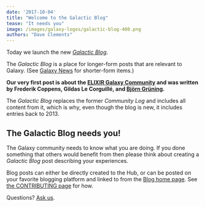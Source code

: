 ```yaml
---
date: '2017-10-04'
title: "Welcome to the Galactic Blog"
tease: "It needs you"
image: /images/galaxy-logos/galactic-blog-400.png
authors: "Dave Clements"
---
```


Today we launch the new *[Galactic Blog](/news/)*.

The *Galactic Blog* is a place for longer-form posts that are relevant to Galaxy. (See [Galaxy News](/news/) for shorter-form items.)

**Our very first post is about the [ELIXIR Galaxy Community](/news/2017-10-05-elixir-galaxy-community/) and was written by Frederik Coppens, Gildas Le Corguillé, and [Björn Grüning](/people/bjoern-gruening/).**

The *Galactic Blog* replaces the former *Community Log* and includes all content from it, which is why, even though the blog is new, it includes entries back to 2013.

## The Galactic Blog needs you!

The Galaxy community needs to know what you are doing.  If you done something that others would benefit from then please think about creating a *Galactic Blog* post describing your experiences.

Blog posts can either be directly created to the Hub, or can be posted on your favorite blogging platform and linked to from the [Blog home page](/news/).  See [the CONTRIBUTING page](https://github.com/galaxyproject/galaxy-hub/blob/master/CONTRIBUTING.md#blog-metadata) for how.

Questions? [Ask us](mailto:outreach@galaxyproject.org).
